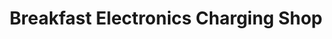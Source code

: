 ---
title: "Breakfast Electronics Charging Shop"
url: /ganta/breakfast-electronics-charging-shop/
shop: Elektronik
---